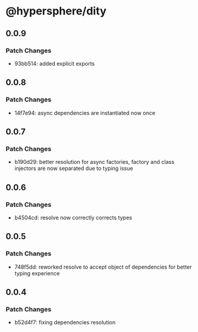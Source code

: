 # @hypersphere/dity

## 0.0.9

### Patch Changes

- 93bb514: added explicit exports

## 0.0.8

### Patch Changes

- 14f7e94: async dependencies are instantiated now once

## 0.0.7

### Patch Changes

- b190d29: better resolution for async factories, factory and class injectors are now separated due to typing issue

## 0.0.6

### Patch Changes

- b4504cd: resolve now correctly corrects types

## 0.0.5

### Patch Changes

- 748f5dd: reworked resolve to accept object of dependencies for better typing experience

## 0.0.4

### Patch Changes

- b52d4f7: fixing dependencies resolution
